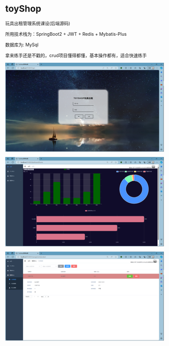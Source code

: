 # toyShop
玩具出租管理系统课设(后端源码)

所用技术栈为：SpringBoot2 + JWT + Redis + Mybatis-Plus

数据库为: MySql

拿来练手还是不戳的，crud项目懂得都懂，基本操作都有，适合快速练手

![image](login.png)

![image](echarts.png)

![image](product.png)
